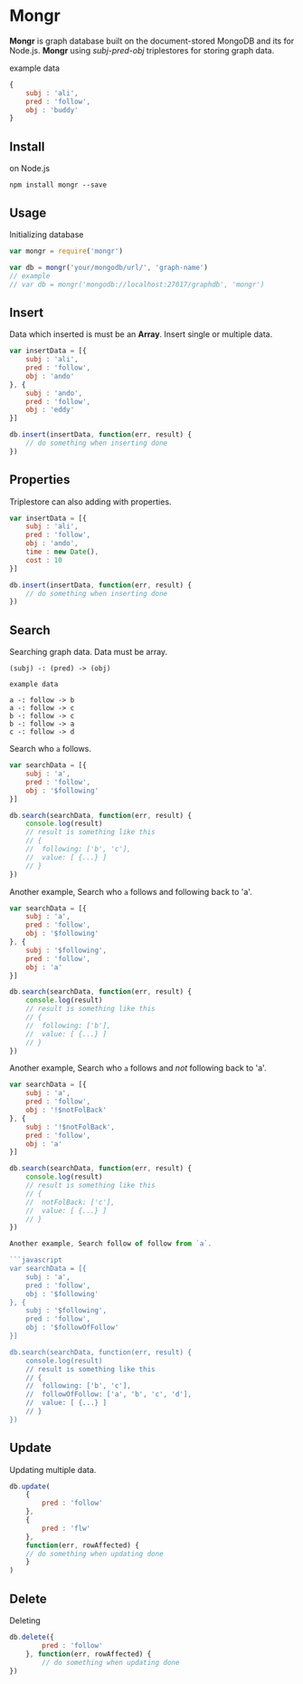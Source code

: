 # Mongr
**Mongr** is graph database built on the document-stored MongoDB and its for Node.js. **Mongr** using _subj-pred-obj_ triplestores for storing graph data.

example data
```javascript
{
	subj : 'ali',
	pred : 'follow',
	obj : 'buddy'
}
```

## Install

on Node.js

```
npm install mongr --save
```

## Usage

Initializing database

```javascript
var mongr = require('mongr')

var db = mongr('your/mongodb/url/', 'graph-name')
// example
// var db = mongr('mongodb://localhost:27017/graphdb', 'mongr')
```

## Insert

Data which inserted is must be an **Array**. Insert single or multiple data.

```javascript
var insertData = [{
	subj : 'ali',
	pred : 'follow',
	obj : 'ando'
}, {
	subj : 'ando',
	pred : 'follow',
	obj : 'eddy'
}]

db.insert(insertData, function(err, result) {
	// do something when inserting done
})
```

## Properties

Triplestore can also adding with properties.

```javascript
var insertData = [{
	subj : 'ali',
	pred : 'follow',
	obj : 'ando',
	time : new Date(),
	cost : 10
}]

db.insert(insertData, function(err, result) {
	// do something when inserting done
})
```

## Search

Searching graph data. Data must be array.

```
(subj) -: (pred) -> (obj)

example data

a -: follow -> b
a -: follow -> c
b -: follow -> c
b -: follow -> a
c -: follow -> d
```

Search who `a` follows.

```javascript
var searchData = [{
	subj : 'a',
	pred : 'follow',
	obj : '$following'
}]

db.search(searchData, function(err, result) {
	console.log(result)
	// result is something like this
	// {
	// 	following: ['b', 'c'],
	//	value: [ {...} ]
	// }
})
```

Another example, Search who `a` follows and following back to 'a'.

```javascript
var searchData = [{
	subj : 'a',
	pred : 'follow',
	obj : '$following'
}, {
	subj : '$following',
	pred : 'follow',
	obj : 'a'
}]

db.search(searchData, function(err, result) {
	console.log(result)
	// result is something like this
	// {
	// 	following: ['b'],
	//	value: [ {...} ]
	// }
})
```

Another example, Search who `a` follows and _not_ following back to 'a'.

```javascript
var searchData = [{
	subj : 'a',
	pred : 'follow',
	obj : '!$notFolBack'
}, {
	subj : '!$notFolBack',
	pred : 'follow',
	obj : 'a'
}]

db.search(searchData, function(err, result) {
	console.log(result)
	// result is something like this
	// {
	// 	notFolBack: ['c'],
	//	value: [ {...} ]
	// }
})

Another example, Search follow of follow from `a`.

```javascript
var searchData = [{
	subj : 'a',
	pred : 'follow',
	obj : '$following'
}, {
	subj : '$following',
	pred : 'follow',
	obj : '$followOfFollow'
}]

db.search(searchData, function(err, result) {
	console.log(result)
	// result is something like this
	// {
	// 	following: ['b', 'c'],
	// 	followOfFollow: ['a', 'b', 'c', 'd'],
	//	value: [ {...} ]
	// }
})
```

## Update

Updating multiple data.

```javascript
db.update(
	{
		pred : 'follow'
	},
	{
		pred : 'flw'
	},
	function(err, rowAffected) {
	// do something when updating done
	}
)
```

## Delete

Deleting

```javascript
db.delete({
		pred : 'follow'
	}, function(err, rowAffected) {
		// do something when updating done
})
```

